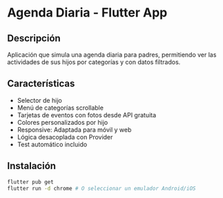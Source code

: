 # Agenda Diaria - Flutter App

## Descripción
Aplicación que simula una agenda diaria para padres, permitiendo ver las actividades de sus hijos por categorías y con datos filtrados.

## Características
- Selector de hijo
- Menú de categorías scrollable
- Tarjetas de eventos con fotos desde API gratuita
- Colores personalizados por hijo
- Responsive: Adaptada para móvil y web
- Lógica desacoplada con Provider
- Test automático incluido

## Instalación
```bash
flutter pub get
flutter run -d chrome # O seleccionar un emulador Android/iOS
